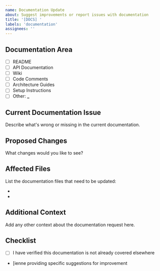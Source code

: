 ```yaml
---
name: Documentation Update
about: Suggest improvements or report issues with documentation
title: '[DOCS] '
labels: 'documentation'
assignees: ''
---
```


## Documentation Area

- [ ] README
- [ ] API Documentation
- [ ] Wiki
- [ ] Code Comments
- [ ] Architecture Guides
- [ ] Setup Instructions
- [ ] Other: ******\_******

## Current Documentation Issue

Describe what's wrong or missing in the current documentation.

## Proposed Changes

What changes would you like to see?

## Affected Files

List the documentation files that need to be updated:

-
-

## Additional Context

Add any other context about the documentation request here.

## Checklist

- [ ] I have verified this documentation is not already covered elsewhere
- [ienne providing specific suggestions for improvement
